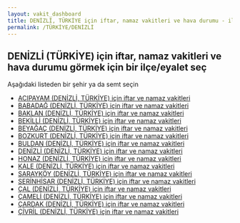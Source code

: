 ```yaml
---
layout: vakit_dashboard
title: DENİZLİ, TÜRKİYE için iftar, namaz vakitleri ve hava durumu - ilçe/eyalet seç
permalink: /TÜRKİYE/DENİZLİ
---
```


## DENİZLİ (TÜRKİYE) için iftar, namaz vakitleri ve hava durumu  görmek için bir ilçe/eyalet seç

Aşağıdaki listeden bir şehir ya da semt seçin

* [ACIPAYAM (DENİZLİ, TÜRKİYE) için iftar ve namaz vakitleri](/TÜRKİYE/DENİZLİ/ACIPAYAM)
* [BABADAĞ (DENİZLİ, TÜRKİYE) için iftar ve namaz vakitleri](/TÜRKİYE/DENİZLİ/BABADAĞ)
* [BAKLAN (DENİZLİ, TÜRKİYE) için iftar ve namaz vakitleri](/TÜRKİYE/DENİZLİ/BAKLAN)
* [BEKİLLİ (DENİZLİ, TÜRKİYE) için iftar ve namaz vakitleri](/TÜRKİYE/DENİZLİ/BEKİLLİ)
* [BEYAĞAÇ (DENİZLİ, TÜRKİYE) için iftar ve namaz vakitleri](/TÜRKİYE/DENİZLİ/BEYAĞAÇ)
* [BOZKURT (DENİZLİ, TÜRKİYE) için iftar ve namaz vakitleri](/TÜRKİYE/DENİZLİ/BOZKURT)
* [BULDAN (DENİZLİ, TÜRKİYE) için iftar ve namaz vakitleri](/TÜRKİYE/DENİZLİ/BULDAN)
* [DENİZLİ (DENİZLİ, TÜRKİYE) için iftar ve namaz vakitleri](/TÜRKİYE/DENİZLİ/DENİZLİ)
* [HONAZ (DENİZLİ, TÜRKİYE) için iftar ve namaz vakitleri](/TÜRKİYE/DENİZLİ/HONAZ)
* [KALE (DENİZLİ, TÜRKİYE) için iftar ve namaz vakitleri](/TÜRKİYE/DENİZLİ/KALE)
* [SARAYKÖY (DENİZLİ, TÜRKİYE) için iftar ve namaz vakitleri](/TÜRKİYE/DENİZLİ/SARAYKÖY)
* [SERİNHİSAR (DENİZLİ, TÜRKİYE) için iftar ve namaz vakitleri](/TÜRKİYE/DENİZLİ/SERİNHİSAR)
* [ÇAL (DENİZLİ, TÜRKİYE) için iftar ve namaz vakitleri](/TÜRKİYE/DENİZLİ/ÇAL)
* [ÇAMELİ (DENİZLİ, TÜRKİYE) için iftar ve namaz vakitleri](/TÜRKİYE/DENİZLİ/ÇAMELİ)
* [ÇARDAK (DENİZLİ, TÜRKİYE) için iftar ve namaz vakitleri](/TÜRKİYE/DENİZLİ/ÇARDAK)
* [ÇİVRİL (DENİZLİ, TÜRKİYE) için iftar ve namaz vakitleri](/TÜRKİYE/DENİZLİ/ÇİVRİL)

<script type="text/javascript">
  var GLOBAL_COUNTRY = 'TÜRKİYE';
  var GLOBAL_CITY = 'DENİZLİ';
  var GLOBAL_STATE = 'DENİZLİ';
</script>
